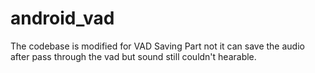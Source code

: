 # android_vad
The codebase is modified for VAD Saving Part not it can save the audio after pass through the vad but sound still couldn't hearable. 
